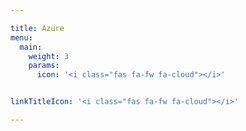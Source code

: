 ```yaml
---

title: Azure
menu:
  main:
    weight: 3
    params:
      icon: '<i class="fas fa-fw fa-cloud"></i>'


linkTitleIcon: '<i class="fas fa-fw fa-cloud"></i>'

---
```


